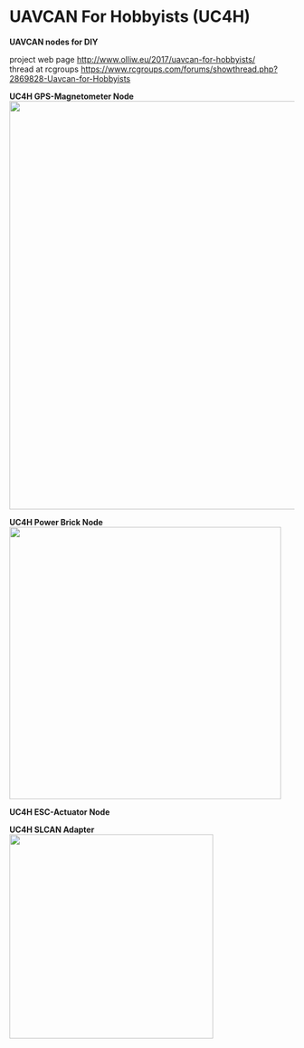 UAVCAN For Hobbyists (UC4H)
===========================

<strong>UAVCAN nodes for DIY</strong>

project web page http://www.olliw.eu/2017/uavcan-for-hobbyists/<br>
thread at rcgroups https://www.rcgroups.com/forums/showthread.php?2869828-Uavcan-for-Hobbyists

<strong>UC4H GPS-Magnetometer Node</strong><br>
<a href="http://www.olliw.eu/uploads/uc4h-gps-magnetometer-board-v02.png"><img src="http://www.olliw.eu/uploads/uc4h-gps-magnetometer-board-v02.png" width="720"/></a>

<strong>UC4H Power Brick Node</strong><br>
<a href="http://www.olliw.eu/uploads/uc4h-powerbrick-board-v02.png"><img src="http://www.olliw.eu/uploads/uc4h-powerbrick-board-v02.png" width="480"/></a>

<strong>UC4H ESC-Actuator Node</strong><br>

<strong>UC4H SLCAN Adapter</strong><br>
<a href="http://www.olliw.eu/uploads/uc4h-slcan-adapter-board-v01.png"><img src="http://www.olliw.eu/uploads/uc4h-slcan-adapter-board-v01.png" width="360"/></a>
